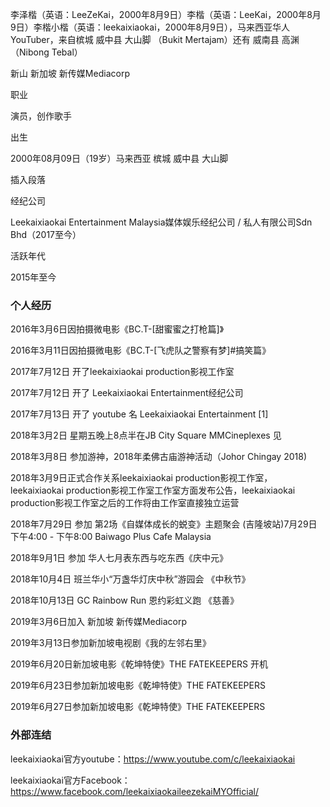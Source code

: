 李泽楷（英语：LeeZeKai，2000年8月9日）李楷（英语：LeeKai，2000年8月9日）李楷小楷（英语：leekaixiaokai，2000年8月9日），马来西亚华人YouTuber，来自槟城 威中县 大山脚 （Bukit Mertajam）还有 威南县 高渊 （Nibong Tebal）

新山 新加坡 新传媒Mediacorp

职业

演员，创作歌手

出生

2000年08月09日（19岁）马来西亚 槟城 威中县 大山脚

插入段落

经纪公司

Leekaixiaokai Entertainment Malaysia媒体娱乐经纪公司 / 私人有限公司Sdn Bhd（2017至今）

活跃年代

2015年至今

### 个人经历

2016年3月6日因拍摄微电影《BC.T-\[甜蜜蜜之打枪篇\]》

2016年3月11日因拍摄微电影《BC.T-\[飞虎队之警察有梦\]\#搞笑篇》

2017年7月12日 开了leekaixiaokai production影视工作室

2017年7月12日 开了 Leekaixiaokai Entertainment经纪公司

2017年7月13日 开了 youtube 名 Leekaixiaokai Entertainment \[1\]

2018年3月2日 星期五晚上8点半在JB City Square MMCineplexes 见

2018年3月8日 参加游神，2018年柔佛古庙游神活动（Johor Chingay 2018)

2018年3月9日正式合作关系leekaixiaokai production影视工作室，leekaixiaokai production影视工作室工作室方面发布公告，leekaixiaokai production影视工作室之后的工作将由工作室直接独立运营

2018年7月29日 参加 第2场《自媒体成长的蜕变》主题聚会 (吉隆坡站)7月29日下午4:00 - 下午8:00 Baiwago Plus Cafe Malaysia

2018年9月1日 参加 华人七月表东西与吃东西《庆中元》

2018年10月4日 班兰华小“万盏华灯庆中秋”游园会 《中秋节》

2018年10月13日 GC Rainbow Run 恩约彩虹义跑 《慈善》

2019年3月6日加入 新加坡 新传媒Mediacorp

2019年3月13日参加新加坡电视剧《我的左邻右里》

2019年6月20日新加坡电影《乾坤特使》THE FATEKEEPERS 开机

2019年6月23日参加新加坡电影《乾坤特使》THE FATEKEEPERS

2019年6月27日参加新加坡电影《乾坤特使》THE FATEKEEPERS

### 外部连结

leekaixiaokai官方youtube：https://www.youtube.com/c/leekaixiaokai

leekaixiaokai官方Facebook： https://www.facebook.com/leekaixiaokaileezekaiMYOfficial/